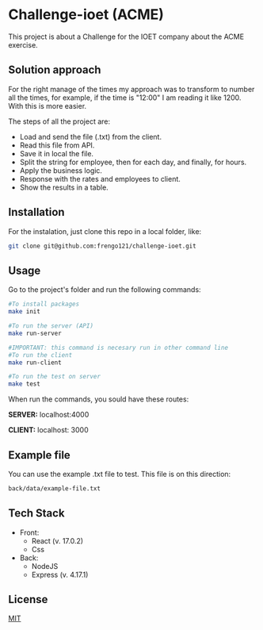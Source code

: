 # Challenge-ioet (ACME)

This project is about a Challenge for the IOET company about the ACME exercise.

## Solution approach

For the right manage of the times my approach was to transform to number all the times, for example, if the time is "12:00" I am reading it like 1200. With this is more easier.

The steps of all the project are:

- Load and send the file (.txt) from the client.
- Read this file from API.
- Save it in local the file.
- Split the string for employee, then for each day, and finally, for hours.
- Apply the business logic.
- Response with the rates and employees to client.
- Show the results in a table.

## Installation

For the instalation, just clone this repo in a local folder, like:

```bash
git clone git@github.com:frengo121/challenge-ioet.git
```

## Usage

Go to the project's folder and run the following commands:

```bash
#To install packages
make init

#To run the server (API)
make run-server

#IMPORTANT: this command is necesary run in other command line
#To run the client
make run-client

#To run the test on server
make test
```

When run the commands, you sould have these routes:

**SERVER:** localhost:4000

**CLIENT:** localhost: 3000

## Example file

You can use the example .txt file to test. This file is on this direction:

```bash
back/data/example-file.txt
```

## Tech Stack

- Front:
  - React (v. 17.0.2)
  - Css
- Back:
  - NodeJS
  - Express (v. 4.17.1)

## License

[MIT](https://choosealicense.com/licenses/mit/)
